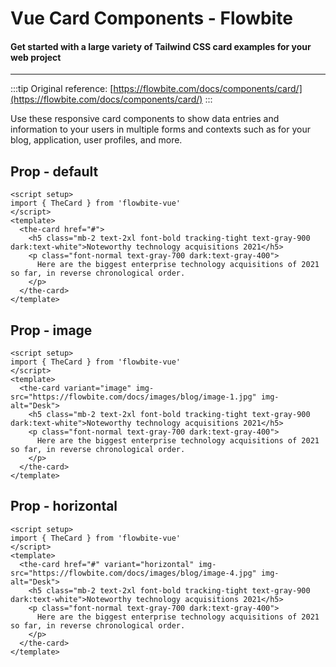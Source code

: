 <script setup>
import CardDefaultExample from './card/examples/CardDefaultExample.vue'
import CardImageExample from './card/examples/CardImageExample.vue'
import CardHorizontalExample from './card/examples/CardHorizontalExample.vue'
</script>
# Vue Card Components - Flowbite

#### Get started with a large variety of Tailwind CSS card examples for your web project

---

:::tip
Original reference: [https://flowbite.com/docs/components/card/](https://flowbite.com/docs/components/card/)
:::

Use these responsive card components to show data entries and information to your users in multiple forms and contexts such as for your blog, application, user profiles, and more.

## Prop - default

<CardDefaultExample />

```vue
<script setup>
import { TheCard } from 'flowbite-vue'
</script>
<template>
  <the-card href="#">
    <h5 class="mb-2 text-2xl font-bold tracking-tight text-gray-900 dark:text-white">Noteworthy technology acquisitions 2021</h5>
    <p class="font-normal text-gray-700 dark:text-gray-400">
      Here are the biggest enterprise technology acquisitions of 2021 so far, in reverse chronological order.
    </p>
  </the-card>
</template>
```

## Prop - image

<CardImageExample />

```vue
<script setup>
import { TheCard } from 'flowbite-vue'
</script>
<template>
  <the-card variant="image" img-src="https://flowbite.com/docs/images/blog/image-1.jpg" img-alt="Desk">
    <h5 class="mb-2 text-2xl font-bold tracking-tight text-gray-900 dark:text-white">Noteworthy technology acquisitions 2021</h5>
    <p class="font-normal text-gray-700 dark:text-gray-400">
      Here are the biggest enterprise technology acquisitions of 2021 so far, in reverse chronological order.
    </p>
  </the-card>
</template>
```

## Prop - horizontal

<CardHorizontalExample />

```vue
<script setup>
import { TheCard } from 'flowbite-vue'
</script>
<template>
  <the-card href="#" variant="horizontal" img-src="https://flowbite.com/docs/images/blog/image-4.jpg" img-alt="Desk">
    <h5 class="mb-2 text-2xl font-bold tracking-tight text-gray-900 dark:text-white">Noteworthy technology acquisitions 2021</h5>
    <p class="font-normal text-gray-700 dark:text-gray-400">
      Here are the biggest enterprise technology acquisitions of 2021 so far, in reverse chronological order.
    </p>
  </the-card>
</template>
```
